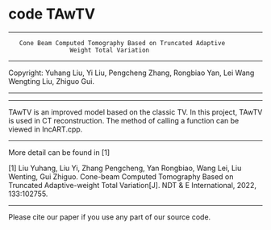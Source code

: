 # code TAwTV
***************************************************************************
       Cone Beam Computed Tomography Based on Truncated Adaptive 
                     Weight Total Variation
***************************************************************************     
 Copyright:   Yuhang Liu, Yi Liu, Pengcheng Zhang, Rongbiao Yan, Lei Wang 
              Wengting Liu, Zhiguo Gui.                 
***************************************************************************
***************************************************************************
  TAwTV is an improved model based on the classic TV. In this project, 
  TAwTV is used in CT reconstruction. The method of calling a function 
  can be viewed in IncART.cpp.
***************************************************************************
  More detail can be found in [1]
  
  [1] Liu Yuhang, Liu Yi, Zhang Pengcheng, Yan Rongbiao, Wang Lei, Liu Wenting, 
  Gui Zhiguo. Cone-beam Computed Tomography Based on Truncated Adaptive-weight 
  Total Variation[J]. NDT & E International, 2022, 133:102755.
***************************************************************************
 Please cite our paper if you use any part of our source code.
